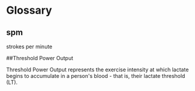 # Glossary

## spm

strokes per minute

##Threshold Power Output

Threshold Power Output represents the exercise intensity at which lactate begins to accumulate in a person's blood - that is, their lactate threshold (LT).